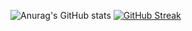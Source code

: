 ![Anurag's GitHub stats](https://github-readme-stats.vercel.app/api?username=Antenev&show_icons=true&theme=tokyonight)
[![GitHub Streak](https://github-readme-streak-stats.herokuapp.com?user=Antenev&theme=tokyonight&date_format=j%20M%5B%20Y%5D&exclude_days=Sun%2CSat&card_width=465)](https://git.io/streak-stats)

